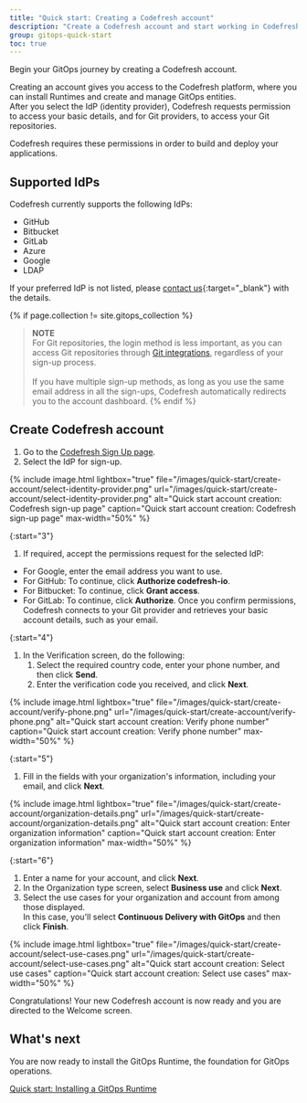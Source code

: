 ```yaml
---
title: "Quick start: Creating a Codefresh account"
description: "Create a Codefresh account and start working in Codefresh"
group: gitops-quick-start
toc: true
---
```


Begin your GitOps journey by creating a Codefresh account.

Creating an account gives you access to the Codefresh platform, where you can install Runtimes and create and manage GitOps entities.  
After you select the IdP (identity provider), Codefresh requests permission to access your basic details, and for Git providers, to access your Git repositories. 

Codefresh requires these permissions in order to build and deploy your applications.

## Supported IdPs
Codefresh currently supports the following IdPs:
* GitHub
* Bitbucket
* GitLab 
* Azure
* Google 
* LDAP

If your preferred IdP is not listed, please [contact us](https://codefresh.io/contact-us/){:target="\_blank"} with the details.

{% if page.collection != site.gitops_collection %}
>**NOTE**     
For Git repositories, the login method is less important, as you can access Git repositories through [Git integrations]({{site.baseurl}}/docs/integrations/git-providers/), regardless of your sign-up process. <br><br>
If you have multiple sign-up methods, as long as you use the same email address in all the sign-ups, Codefresh automatically redirects you to the account dashboard.
{% endif %}

## Create Codefresh account
1. Go to the [Codefresh Sign Up page](https://g.codefresh.io/signup).  <!---need to change the URL and the screenshot-->
1. Select the IdP for sign-up.  


{% include 
image.html 
lightbox="true" 
file="/images/quick-start/create-account/select-identity-provider.png" 
url="/images/quick-start/create-account/select-identity-provider.png"
alt="Quick start account creation: Codefresh sign-up page" 
caption="Quick start account creation: Codefresh sign-up page" 
max-width="50%" 
%}

{:start="3"}
1. If required, accept the permissions request for the selected IdP:
  * For Google, enter the email address you want to use.
  * For GitHub: To continue, click **Authorize codefresh-io**.
  * For Bitbucket: To continue, click **Grant access**.
  * For GitLab: To continue, click **Authorize**.
  Once you confirm permissions, Codefresh connects to your Git provider and retrieves your basic account details, such as your email.

{:start="4"}
1. In the Verification screen, do the following:
    1. Select the required country code, enter your phone number, and then click **Send**.
    1. Enter the verification code you received, and click **Next**.

{% include 
image.html 
lightbox="true" 
file="/images/quick-start/create-account/verify-phone.png" 
url="/images/quick-start/create-account/verify-phone.png" 
alt="Quick start account creation: Verify phone number" 
caption="Quick start account creation: Verify phone number" 
max-width="50%" 
%}

{:start="5"}
1. Fill in the fields with your organization's information, including your email, and click **Next**. 

{% include 
image.html 
lightbox="true" 
file="/images/quick-start/create-account/organization-details.png" 
url="/images/quick-start/create-account/organization-details.png" 
alt="Quick start account creation: Enter organization information" 
caption="Quick start account creation: Enter organization information" 
max-width="50%" 
%}

{:start="6"}
1. Enter a name for your account, and click **Next**.
1. In the Organization type screen, select **Business use** and click **Next**.
1. Select the use cases for your organization and account from among those displayed.  
  In this case, you'll select **Continuous Delivery with GitOps** and then click **Finish**. 

{% include 
image.html 
lightbox="true" 
file="/images/quick-start/create-account/select-use-cases.png" 
url="/images/quick-start/create-account/select-use-cases.png" 
alt="Quick start account creation: Select use cases" 
caption="Quick start account creation: Select use cases" 
max-width="50%" 
%}

Congratulations! Your new Codefresh account is now ready and you are directed to the Welcome screen.


## What's next
You are now ready to install the GitOps Runtime, the foundation for GitOps operations. 

[Quick start: Installing a GitOps Runtime]({{site.baseurl}}/docs/gitops-quick-start/quick-start-install-runtime/)





